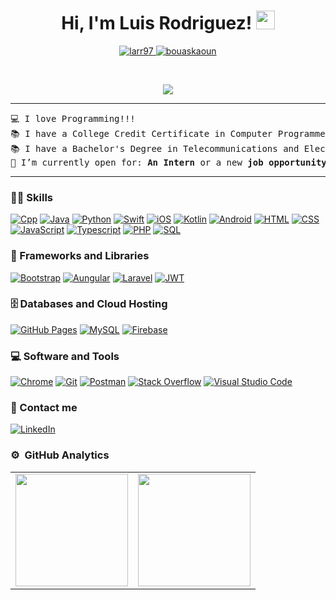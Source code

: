 <h1 align="center">
Hi, I'm Luis Rodriguez!
	<a href="https://github.com/larr97" target="_self">
		<img src="https://media.giphy.com/media/hvRJCLFzcasrR4ia7z/giphy.gif" width="30">
	</a>

</h1>
<p align="center">
	<a href="https://github.com/larr97">
		<img src="https://komarev.com/ghpvc/?username=larr97&label=Profile%20views&color=0e75b6&style=flat" alt="larr97" />
	</a>
	<a href="https://github.com/larr97">
		<img src="https://img.shields.io/github/followers/alejandro99apple?label=Followers" alt="bouaskaoun" />
	</a>
</p>
<br/>
<p align="center">
	<a href="https://github.com/larr97">
		<img src="https://readme-typing-svg.herokuapp.com?lines=Computer+Programmer;Telecommunications+and+Electronics+Engineer;Always%20learning%20new%20things&center=true&width=800&height=45">
	</a>

</p>
<hr>
<pre>
💻 I love Programming!!!
📚 I have a College Credit Certificate in Computer Programmer – Mobile Applications Development from Miami Dade College.
📚 I have a Bachelor's Degree in Telecommunications and Electronics Engineering from University of Oriente.
🤔 I’m currently open for: <b>An Intern</b> or a new <b>job opportunity</b>, this is <a href="https://drive.google.com/file/d/13S47Z9Jns5eWPZME6VhcEcwtbkVL2UK9/view?usp=drive_link" target="_blank">MY RESUME.</a>
</pre>
<hr>

### 👨‍💻 Skills

<p>
    <a href="#"><img alt="Cpp" src="https://img.shields.io/badge/-C++-007ACC?style=flat-square&logo=cplusplus&logoColor=white"></a>
    <a href="#"><img alt="Java" src="https://img.shields.io/badge/Java-%23ED8B00.svg?logo=java&logoColor=white"></a>
    <a href="#"><img alt="Python" src="https://img.shields.io/badge/Python-3776AB?logo=python&logoColor=white"></a>
    <a href="#"><img alt="Swift" src="https://img.shields.io/badge/Swift-FA7343?logo=swift&logoColor=white"></a>
    <a href="#"><img alt="iOS" src="https://img.shields.io/badge/iOS-000000?logo=apple&logoColor=white"></a>
    <a href="#"><img alt="Kotlin" src="https://img.shields.io/badge/Kotlin-0095D5?logo=kotlin&logoColor=white"></a>
    <a href="#"><img alt="Android" src="https://img.shields.io/badge/Android-3DDC84?logo=android&logoColor=white"></a>
    <a href="#"><img alt="HTML" src="https://img.shields.io/badge/HTML%20-%23E34F26.svg?logo=html5&logoColor=white"></a>
    <a href="#"><img alt="CSS" src="https://img.shields.io/badge/CSS%20-%231572B6.svg?logo=css3&logoColor=white"></a>
    <a href="#"><img alt="JavaScript" src="https://img.shields.io/badge/JavaScript%20-%23F7DF1E.svg?logo=javascript&logoColor=black"></a>
    <a href="#"><img alt="Typescript" src="https://img.shields.io/badge/-TypeScript-white?logo=typescript"></a>
    <a href="#"><img alt="PHP" src="https://img.shields.io/badge/PHP-%23777BB4.svg?logo=php&logoColor=white"></a>
    <a href="#"><img alt="SQL" src="https://img.shields.io/badge/SQL%20-%23025E8C.svg?logo=amazon-dynamodb&logoColor=white"></a>
   
<p>

### 🧰 Frameworks and Libraries
<p>
    <a href="#"><img alt="Bootstrap" src="https://img.shields.io/badge/Bootstrap-563D7C?logo=bootstrap&logoColor=white"></a>
    <a href="#"><img alt="Aungular" src="https://img.shields.io/badge/angular-%23DD0031.svg?logo=angular&logoColor=white"></a>
    <a href="#"><img alt="Laravel" src="https://img.shields.io/badge/laravel-%23FF2D20.svg?logo=laravel&logoColor=white"></a>
    <a href="#"><img alt="JWT" src="https://img.shields.io/badge/JWT-black?logo=JSON%20web%20tokens"></a>

</p>

### 🗄️ Databases and Cloud Hosting

<p>
    <a href="#"><img alt="GitHub Pages" src="https://img.shields.io/badge/GitHub%20Pages-%23327FC7.svg?logo=github&logoColor=white"></a>
    <a href="#"><img alt="MySQL" src="https://img.shields.io/badge/MySQL-00000F?logo=mysql&logoColor=white"></a>
    <a href="#"><img alt="Firebase" src ="https://img.shields.io/badge/Firebase-%23316192.svg?logo=firebase&logoColor=white"></a>
</p>

### 💻 Software and Tools

<p>
    <a href="#"><img alt="Chrome" src="https://img.shields.io/badge/Chrome-3DDC84?logo=google-chrome&logoColor=white"></a>
    <a href="#"><img alt="Git" src="https://img.shields.io/badge/Git%20-%23F05033.svg?logo=git&logoColor=white"></a>
    <a href="#"><img alt="Postman" src="https://img.shields.io/badge/Postman-FF6C37?logo=postman&logoColor=white"></a>
    <a href="#"><img alt="Stack Overflow" src="https://img.shields.io/badge/-Stack%20Overflow-FE7A16?logo=stack-overflow&logoColor=white"></a>
    <a href="#"><img alt="Visual Studio Code" src="https://img.shields.io/badge/Visual%20Studio%20Code-0078d7.svg?logo=visual-studio-code&logoColor=white"></a>
</p>

### 👋 Contact me

<p>
    <a href="https://www.linkedin.com/in/luisrr97"><img alt="LinkedIn" src="https://img.shields.io/badge/LinkedIn-0077B5?style=flat-square&logo=linkedin&logoColor=white"></a>
</p>

### ⚙️ &nbsp;GitHub Analytics
<p align="center">
<table>
<tr>
<td>
<a href="https://github.com/larr97">
<img height="180em" src="https://github-readme-stats-eight-theta.vercel.app/api?username=larr97&show_icons=true&theme=algolia&include_all_commits=true&count_private=true"/>
</td> 
<td>
<img height="180em" src="https://github-readme-stats-eight-theta.vercel.app/api/top-langs/?username=larr97&layout=compact&langs_count=8&theme=algolia"/></a>
</td>
</tr>
</table>
</p>

